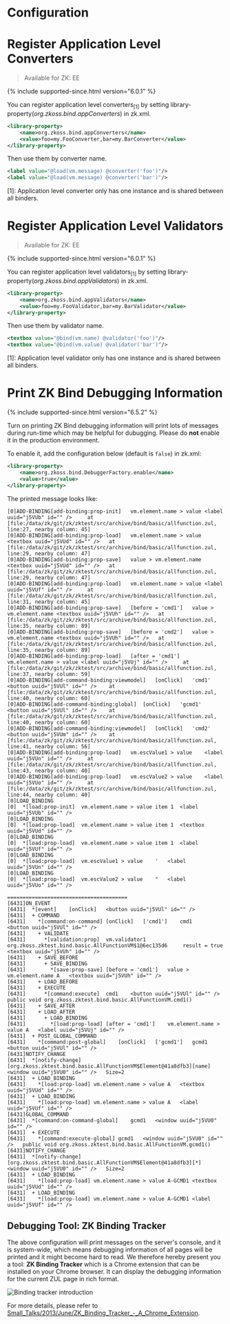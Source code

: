 # Configuration

Register Application Level Converters
=====================================
> Available for ZK: EE

{% include supported-since.html version="6.0.1" %}

You can register application level converters<sub>[1]</sub> by setting library-property(*org.zkoss.bind.appConverters*) in zk.xml.

```xml
<library-property>
    <name>org.zkoss.bind.appConverters</name>
    <value>foo=my.FooConverter,bar=my.BarConverter</value>
</library-property>
```

Then use them by converter name.

```xml
<label value="@load(vm.message) @converter('foo')"/>
<label value="@load(vm.message) @converter('bar')"/>
```

[1]: Application level converter only has one instance and is shared between all binders.

Register Application Level Validators
=====================================
> Available for ZK: EE

{% include supported-since.html version="6.0.1" %}

You can register application level validators<sub>[1]</sub> by setting library-property(*org.zkoss.bind.appValidators*) in zk.xml.

```xml
<library-property>
    <name>org.zkoss.bind.appValidators</name>
    <value>foo=my.FooValidator,bar=my.BarValidator</value>
</library-property>
```

Then use them by validator name.

```xml
<textbox value="@bind(vm.name) @validator('foo')"/>
<textbox value="@bind(vm.value) @validator('bar')"/>
```

[1]: Application level validator only has one instance and is shared between all binders.

Print ZK Bind Debugging Information
===================================

{% include supported-since.html version="6.5.2" %}

Turn on printing ZK Bind debugging information will print lots of messages during run-time which may be helpful for dubugging. Please do **not** enable it in the production environment.

To enable it, add the configuration below (default is `false`) in zk.xml:

```xml
<library-property>
    <name>org.zkoss.bind.DebuggerFactory.enable</name>
    <value>true</value>
</library-property>
```

The printed message looks like:

```
[0]ADD-BINDING[add-binding:prop-init]   vm.element.name > value <label uuid="j5VUb" id="" />     at [file:/data/zk/git/zk/zktest/src/archive/bind/basic/allfunction.zul, line:27, nearby column: 45]
[0]ADD-BINDING[add-binding:prop-load]   vm.element.name > value <textbox uuid="j5VUd" id="" />   at [file:/data/zk/git/zk/zktest/src/archive/bind/basic/allfunction.zul, line:29, nearby column: 47]
[0]ADD-BINDING[add-binding:prop-save]   value > vm.element.name <textbox uuid="j5VUd" id="" />   at [file:/data/zk/git/zk/zktest/src/archive/bind/basic/allfunction.zul, line:29, nearby column: 47]
[0]ADD-BINDING[add-binding:prop-load]   vm.element.name > value <label uuid="j5VUf" id="" />     at [file:/data/zk/git/zk/zktest/src/archive/bind/basic/allfunction.zul, line:31, nearby column: 45]
[0]ADD-BINDING[add-binding:prop-save]   [before = 'cmd1']   value > vm.element.name <textbox uuid="j5VUh" id="" />   at [file:/data/zk/git/zk/zktest/src/archive/bind/basic/allfunction.zul, line:35, nearby column: 89]
[0]ADD-BINDING[add-binding:prop-save]   [before = 'cmd2']   value > vm.element.name <textbox uuid="j5VUh" id="" />   at [file:/data/zk/git/zk/zktest/src/archive/bind/basic/allfunction.zul, line:35, nearby column: 89]
[0]ADD-BINDING[add-binding:prop-load]   [after = 'cmd1']    vm.element.name > value <label uuid="j5VUj" id="" />     at [file:/data/zk/git/zk/zktest/src/archive/bind/basic/allfunction.zul, line:37, nearby column: 59]
[0]ADD-BINDING[add-command-binding:viewmodel]   [onClick]   'cmd1'  <button uuid="j5VUl" id="" />    at [file:/data/zk/git/zk/zktest/src/archive/bind/basic/allfunction.zul, line:40, nearby column: 60]
[0]ADD-BINDING[add-command-binding:global]  [onClick]   'gcmd1' <button uuid="j5VUl" id="" />    at [file:/data/zk/git/zk/zktest/src/archive/bind/basic/allfunction.zul, line:40, nearby column: 60]
[0]ADD-BINDING[add-command-binding:viewmodel]   [onClick]   'cmd2'  <button uuid="j5VUm" id="" />    at [file:/data/zk/git/zk/zktest/src/archive/bind/basic/allfunction.zul, line:41, nearby column: 56]
[0]ADD-BINDING[add-binding:prop-load]   vm.escValue1 > value    <label uuid="j5VUn" id="" />     at [file:/data/zk/git/zk/zktest/src/archive/bind/basic/allfunction.zul, line:43, nearby column: 40]
[0]ADD-BINDING[add-binding:prop-load]   vm.escValue2 > value    <label uuid="j5VUo" id="" />     at [file:/data/zk/git/zk/zktest/src/archive/bind/basic/allfunction.zul, line:44, nearby column: 40]
[0]LOAD_BINDING
[0]  *[load:prop-init]  vm.element.name > value item 1  <label uuid="j5VUb" id="" />
[0]LOAD_BINDING
[0]  *[load:prop-load]  vm.element.name > value item 1  <textbox uuid="j5VUd" id="" />
[0]LOAD_BINDING
[0]  *[load:prop-load]  vm.element.name > value item 1  <label uuid="j5VUf" id="" />
[0]LOAD_BINDING
[0]  *[load:prop-load]  vm.escValue1 > value    '   <label uuid="j5VUn" id="" />
[0]LOAD_BINDING
[0]  *[load:prop-load]  vm.escValue2 > value    "   <label uuid="j5VUo" id="" />

=======================================
[6431]ON_EVENT
[6431]  *[event]    [onClick]   <button uuid="j5VUl" id="" />
[6431]  + COMMAND
[6431]    *[command:on-command] [onClick]   ['cmd1']    cmd1    <button uuid="j5VUl" id="" />
[6431]    + VALIDATE
[6431]      *[validation:prop]  vm.validator1   org.zkoss.zktest.bind.basic.AllFunctionVM$1@6ec135d6     result = true  <textbox uuid="j5VUh" id="" />
[6431]    + SAVE_BEFORE
[6431]      + SAVE_BINDING
[6431]        *[save:prop-save] [before = 'cmd1']   value > vm.element.name A   <textbox uuid="j5VUh" id="" />
[6431]    + LOAD_BEFORE
[6431]    + EXECUTE
[6431]      *[command:execute]  cmd1    <button uuid="j5VUl" id="" />   public void org.zkoss.zktest.bind.basic.AllFunctionVM.cmd1()
[6431]    + SAVE_AFTER
[6431]    + LOAD_AFTER
[6431]      + LOAD_BINDING
[6431]        *[load:prop-load] [after = 'cmd1']    vm.element.name > value A   <label uuid="j5VUj" id="" />
[6431]  + POST_GLOBAL_COMMAND
[6431]    *[command:post-global]    [onClick]   ['gcmd1']   gcmd1   <button uuid="j5VUl" id="" />
[6431]NOTIFY_CHANGE
[6431]  *[notify-change]    [org.zkoss.zktest.bind.basic.AllFunctionVM$Element@41a8dfb3][name]  <window uuid="j5VU0" id="" />   Size=2
[6431]  + LOAD_BINDING
[6431]    *[load:prop-load] vm.element.name > value A   <textbox uuid="j5VUd" id="" />
[6431]  + LOAD_BINDING
[6431]    *[load:prop-load] vm.element.name > value A   <label uuid="j5VUf" id="" />
[6431]GLOBAL_COMMAND
[6431]  *[command:on-command-global]    gcmd1   <window uuid="j5VU0" id="" />
[6431]  + EXECUTE
[6431]    *[command:execute-global] gcmd1   <window uuid="j5VU0" id="" />   public void org.zkoss.zktest.bind.basic.AllFunctionVM.gcmd1()
[6431]NOTIFY_CHANGE
[6431]  *[notify-change]    [org.zkoss.zktest.bind.basic.AllFunctionVM$Element@41a8dfb3][*] <window uuid="j5VU0" id="" />   Size=2
[6431]  + LOAD_BINDING
[6431]    *[load:prop-load] vm.element.name > value A-GCMD1 <textbox uuid="j5VUd" id="" />
[6431]  + LOAD_BINDING
[6431]    *[load:prop-load] vm.element.name > value A-GCMD1 <label uuid="j5VUf" id="" />
```

Debugging Tool: ZK Binding Tracker
----------------------------------

The above configuration will print messages on the server's console, and it is system-wide, which means debugging information of all pages will be printed and it might become hard to read. We therefore hereby present you a tool: **ZK Binding Tracker** which is a Chrome extension that can be installed on your Chrome browser. It can display the debugging information for the current ZUL page in rich format.

![Binding tracker introduction]({{site.baseurl}}/zk_mvvm_ref/images/binding_tracker_introduction.png)

For more details, please refer to [Small\_Talks/2013/June/ZK\_Binding\_Tracker\_-\_A\_Chrome\_Extension](http://books.zkoss.org/wiki/Small_Talks/2013/June/ZK_Binding_Tracker_-_A_Chrome_Extension).

